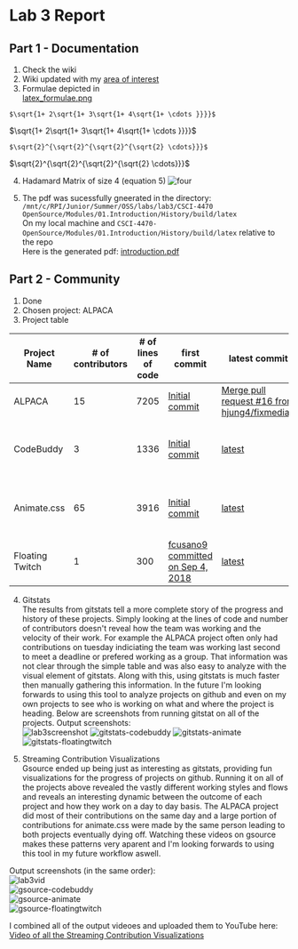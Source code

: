 # Lab 3 Report
## Part 1 - Documentation
1. Check the wiki
2. Wiki updated with my [area of interest](https://github.com/PotatoPalooza/oss-repo-template/wiki/Area-of-interest)
3. Formulae depicted in   
[latex_formulae.png](https://github.com/rcos/CSCI-4470-OpenSource/blob/master/Modules/03.DocumentationAndCommunity/latex_formulae.png)  

`$\sqrt{1+ 2\sqrt{1+ 3\sqrt{1+ 4\sqrt{1+ \cdots }}}}$`  

$\sqrt{1+ 2\sqrt{1+ 3\sqrt{1+ 4\sqrt{1+ \cdots }}}}$  

`$\sqrt{2}^{\sqrt{2}^{\sqrt{2}^{\sqrt{2} \cdots}}}$`  

$\sqrt{2}^{\sqrt{2}^{\sqrt{2}^{\sqrt{2} \cdots}}}$  

4. Hadamard Matrix of size 4 (equation 5)
![four](https://user-images.githubusercontent.com/49171429/173102050-3b830aa2-0807-434c-9512-b3f0b9fb2d73.PNG)

5. The pdf was sucessfully gneerated in the directory:
`/mnt/c/RPI/Junior/Summer/OSS/labs/lab3/CSCI-4470 OpenSource/Modules/01.Introduction/History/build/latex`   
On my local machine and `CSCI-4470-OpenSource/Modules/01.Introduction/History/build/latex` relative to the repo  
Here is the generated pdf: [introduction.pdf](https://github.com/PotatoPalooza/oss-repo-template/files/8880351/introduction.pdf)

## Part 2 - Community
1. Done
2. Chosen project: ALPACA
3. Project table  

|Project Name| # of contributors | # of lines of code| first commit| latest commit| current branches|
|---|---|---|---|---|---|
|ALPACA| 15 | 7205 | [Initial commit](https://github.com/rpi-alpaca/alpaca/commit/a8b820a9c12f26ee5861a3cd511dd36805705468) | [Merge pull request #16 from hjung4/fixmedia2](https://github.com/rpi-alpaca/alpaca/commit/550d1c4f06c0697f5c9e638a98cce34bb2fa5fee) | master, color_test, LogicGate |
|CodeBuddy|3|1336|[Initial commit](https://github.com/didioj/CodeBuddy/commit/11ffbb404a02fe65794baeb56bc38734a64138ac)|[latest](https://github.com/didioj/CodeBuddy/commit/ef224c682f118c3257cbd7e8ea27fe50c47ee834)|master, add-code-of-conduct-1|
|Animate.css|65|3916|[Initial commit](https://github.com/animate-css/animate.css/commit/8a2380e7de3a083a4e453e7f46f29d9d10f44d43)|[latest](https://github.com/animate-css/animate.css/commit/61d13bad4b0bd42b2f3b3d6951872135df896e72)|master, sass, gh-pages, de-dist-directory|
|Floating Twitch|1|300|[fcusano9 committed on Sep 4, 2018  ](https://github.com/fcusano9/FloatingTwitch/commit/8ae1d065a505a3baeb4bc77eeb61c3f474c81270)|[latest](https://github.com/fcusano9/FloatingTwitch/commit/0e0289a7ea4a60822a5c44903586976909ede17f)| master, dev |

4. Gitstats  
The results from gitstats tell a more complete story of the progress and history of these projects. Simply looking at the lines of code and number of contributors doesn't reveal how the team was working and the velocity of their work. For example the ALPACA project often only had contributions on tuesday indiciating the team was working last second to meet a deadline or prefered working as a group. That information was not clear through the simple table and was also easy to analyze with the visual element of gitstats. Along with this, using gitstats is much faster then manually gathering this information. In the future I'm looking forwards to using this tool to analyze projects on github and even on my own projects to see who is working on what and where the project is heading. Below are screenshots from running gitstat on all of the projects.
Output screenshots:   
![lab3screenshot](https://user-images.githubusercontent.com/49171429/173296757-0b1c7b73-1e1e-4a4c-850c-58dcfc199347.png)
![gitstats-codebuddy](https://user-images.githubusercontent.com/49171429/173460670-d2495577-6010-4042-af50-d616c154df7d.png)
![gitstats-animate](https://user-images.githubusercontent.com/49171429/173460688-2a97957e-65bd-49ce-b411-20f8517613fb.png)
![gitstats-floatingtwitch](https://user-images.githubusercontent.com/49171429/173460695-8430d39a-befc-4cd8-9049-dd9c5865e541.png)


5. Streaming Contribution Visualizations  
Gsource ended up being just as interesting as gitstats, providing fun visualizations for the progress of projects on github. Running it on all of the projects above revealed the vastly different working styles and flows and reveals an interesting dynamic between the outcome of each project and how they work on a day to day basis. The ALPACA project did most of their contributions on the same day and a large portion of contributions for animate.css were made by the same person leading to both projects eventually dying off. Watching these videos on gsource makes these patterns very aparent and I'm looking forwards to using this tool in my future workflow aswell.  

Output screenshots (in the same order):  
![lab3vid](https://user-images.githubusercontent.com/49171429/173296792-eafa8243-3b43-4936-a64f-f4f49f130701.png)     
![gsource-codebuddy](https://user-images.githubusercontent.com/49171429/173461728-18625f56-3f0b-435d-ad47-36f4b6e0f14c.png)  
![gsource-animate](https://user-images.githubusercontent.com/49171429/173461740-59580fc2-c86d-4f83-b8a2-e8eb5d47a2ab.png)  
![gsource-floatingtwitch](https://user-images.githubusercontent.com/49171429/173461744-d15ef177-bf77-41ce-8697-33addd064269.png)  

I combined all of the output videoes and uploaded them to YouTube here:
[Video of all the Streaming Contribution Visualizations ](https://www.youtube.com/watch?v=iPlf_f3CYZc)
